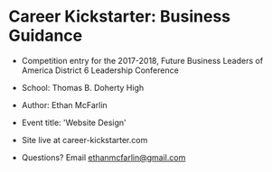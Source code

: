 # Career Kickstarter: Business Guidance 

- Competition entry for the 2017-2018, Future Business Leaders of America District 6 Leadership Conference

- School: Thomas B. Doherty High

- Author: Ethan McFarlin

- Event title: 'Website Design'

- Site live at career-kickstarter.com 
 
- Questions? Email ethanmcfarlin@gmail.com

